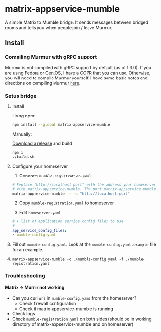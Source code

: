 # matrix-appservice-mumble

A simple Matrix to Mumble bridge. It sends messages between bridged rooms and tells you when people join / leave Murmur.

## Install


### Compiling Murmur with gRPC support

Murmur is not compiled with gRPC support by default (as of 1.3.0). If you are using Fedora or CentOS, I have a [COPR](https://copr.fedorainfracloud.org/coprs/mymindstorm/mumble-grpc/) that you can use. Otherwise, you will need to compile Murmur yourself. I have some basic notes and directions on compiling Murmur [here](COMPILING_MURMUR.md).

### Setup bridge

1. Install

    Using npm:
    ```bash
    npm install --global matrix-appservice-mumble
    ```

    Manually:

    [Download a release](https://github.com/mymindstorm/matrix-appservice-mumble/releases) and build

    ```bash
    npm i
    ./build.sh
    ```
2. Configure your homeserver
    1. Generate `mumble-registration.yaml`

    ```bash
    # Replace "http://localhost:port" with the address your homeserver will use to talk
    # with matrix-appservice-mumble. The port matrix-appservice-mumble uses can be set with -p.
    matrix-appservice-mumble -r -u "http://localhost:port"
    ```

    2. Copy `mumble-registration.yaml` to homeserver

    3. Edit `homeserver.yaml`

    ```yaml
    # A list of application service config files to use
    #
    app_service_config_files:
    - mumble-config.yaml
    ```

4. Fill out `mumble-config.yaml`. Look at the `mumble-config.yaml.example` file for an example.

5. `matrix-appservice-mumble -c ./mumble-config.yaml -f ./mumble-registration.yaml`

### Troubleshooting

#### Matrix -> Murmr not working

- Can you curl `url` in `mumble-config.yaml` from the homeserver?
    - Check firewall configuration
    - Check if matrix-appservice-mumble is running
- Check logs
- Check `mumble-registration.yaml` on both sides (should be in working directory of matrix-appservice-mumble and on homeserver)
